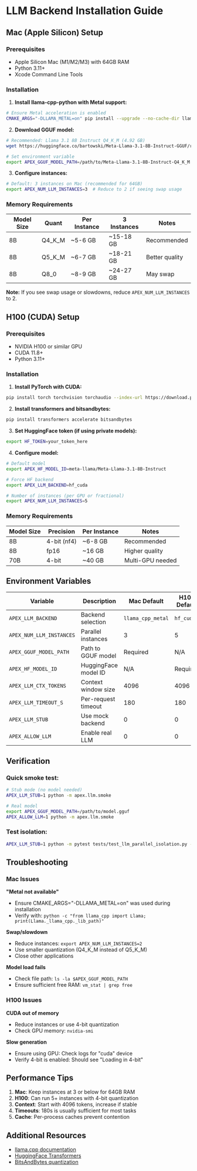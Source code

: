 # LLM Backend Installation Guide

## Mac (Apple Silicon) Setup

### Prerequisites
- Apple Silicon Mac (M1/M2/M3) with 64GB RAM
- Python 3.11+
- Xcode Command Line Tools

### Installation

1. **Install llama-cpp-python with Metal support:**
```bash
# Ensure Metal acceleration is enabled
CMAKE_ARGS="-DLLAMA_METAL=on" pip install --upgrade --no-cache-dir llama-cpp-python==0.2.90
```

2. **Download GGUF model:**
```bash
# Recommended: Llama 3.1 8B Instruct Q4_K_M (4.92 GB)
wget https://huggingface.co/bartowski/Meta-Llama-3.1-8B-Instruct-GGUF/resolve/main/Meta-Llama-3.1-8B-Instruct-Q4_K_M.gguf

# Set environment variable
export APEX_GGUF_MODEL_PATH=/path/to/Meta-Llama-3.1-8B-Instruct-Q4_K_M.gguf
```

3. **Configure instances:**
```bash
# Default: 3 instances on Mac (recommended for 64GB)
export APEX_NUM_LLM_INSTANCES=3  # Reduce to 2 if seeing swap usage
```

### Memory Requirements

| Model Size | Quant | Per Instance | 3 Instances | Notes |
|------------|-------|--------------|-------------|-------|
| 8B | Q4_K_M | ~5-6 GB | ~15-18 GB | Recommended |
| 8B | Q5_K_M | ~6-7 GB | ~18-21 GB | Better quality |
| 8B | Q8_0 | ~8-9 GB | ~24-27 GB | May swap |

**Note:** If you see swap usage or slowdowns, reduce `APEX_NUM_LLM_INSTANCES` to 2.

## H100 (CUDA) Setup

### Prerequisites
- NVIDIA H100 or similar GPU
- CUDA 11.8+
- Python 3.11+

### Installation

1. **Install PyTorch with CUDA:**
```bash
pip install torch torchvision torchaudio --index-url https://download.pytorch.org/whl/cu118
```

2. **Install transformers and bitsandbytes:**
```bash
pip install transformers accelerate bitsandbytes
```

3. **Set HuggingFace token (if using private models):**
```bash
export HF_TOKEN=your_token_here
```

4. **Configure model:**
```bash
# Default model
export APEX_HF_MODEL_ID=meta-llama/Meta-Llama-3.1-8B-Instruct

# Force HF backend
export APEX_LLM_BACKEND=hf_cuda

# Number of instances (per GPU or fractional)
export APEX_NUM_LLM_INSTANCES=5
```

### Memory Requirements

| Model Size | Precision | Per Instance | Notes |
|------------|-----------|--------------|-------|
| 8B | 4-bit (nf4) | ~6-8 GB | Recommended |
| 8B | fp16 | ~16 GB | Higher quality |
| 70B | 4-bit | ~40 GB | Multi-GPU needed |

## Environment Variables

| Variable | Description | Mac Default | H100 Default |
|----------|-------------|-------------|--------------|
| `APEX_LLM_BACKEND` | Backend selection | `llama_cpp_metal` | `hf_cuda` |
| `APEX_NUM_LLM_INSTANCES` | Parallel instances | 3 | 5 |
| `APEX_GGUF_MODEL_PATH` | Path to GGUF model | Required | N/A |
| `APEX_HF_MODEL_ID` | HuggingFace model ID | N/A | Required |
| `APEX_LLM_CTX_TOKENS` | Context window size | 4096 | 4096 |
| `APEX_LLM_TIMEOUT_S` | Per-request timeout | 180 | 180 |
| `APEX_LLM_STUB` | Use mock backend | 0 | 0 |
| `APEX_ALLOW_LLM` | Enable real LLM | 0 | 0 |

## Verification

### Quick smoke test:
```bash
# Stub mode (no model needed)
APEX_LLM_STUB=1 python -m apex.llm.smoke

# Real model
export APEX_GGUF_MODEL_PATH=/path/to/model.gguf
APEX_ALLOW_LLM=1 python -m apex.llm.smoke
```

### Test isolation:
```bash
APEX_LLM_STUB=1 python -m pytest tests/test_llm_parallel_isolation.py -v
```

## Troubleshooting

### Mac Issues

**"Metal not available"**
- Ensure CMAKE_ARGS="-DLLAMA_METAL=on" was used during installation
- Verify with: `python -c "from llama_cpp import Llama; print(Llama._llama_cpp._lib_path)"`

**Swap/slowdown**
- Reduce instances: `export APEX_NUM_LLM_INSTANCES=2`
- Use smaller quantization (Q4_K_M instead of Q5_K_M)
- Close other applications

**Model load fails**
- Check file path: `ls -la $APEX_GGUF_MODEL_PATH`
- Ensure sufficient free RAM: `vm_stat | grep free`

### H100 Issues

**CUDA out of memory**
- Reduce instances or use 4-bit quantization
- Check GPU memory: `nvidia-smi`

**Slow generation**
- Ensure using GPU: Check logs for "cuda" device
- Verify 4-bit is enabled: Should see "Loading in 4-bit"

## Performance Tips

1. **Mac**: Keep instances at 3 or below for 64GB RAM
2. **H100**: Can run 5+ instances with 4-bit quantization
3. **Context**: Start with 4096 tokens, increase if stable
4. **Timeouts**: 180s is usually sufficient for most tasks
5. **Cache**: Per-process caches prevent contention

## Additional Resources

- [llama.cpp documentation](https://github.com/ggerganov/llama.cpp)
- [HuggingFace Transformers](https://huggingface.co/docs/transformers)
- [BitsAndBytes quantization](https://github.com/TimDettmers/bitsandbytes)